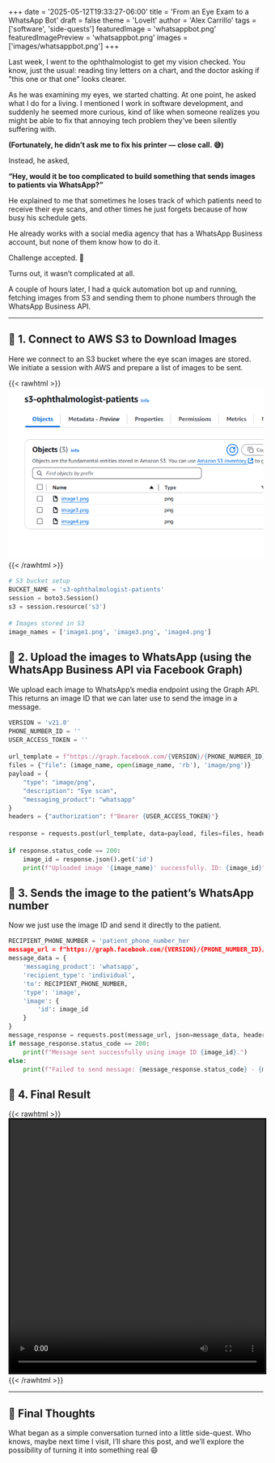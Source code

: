 +++
date = '2025-05-12T19:33:27-06:00'
title = 'From an Eye Exam to a WhatsApp Bot'
draft = false
theme = 'LoveIt'
author = 'Alex Carrillo'
tags = ['software', 'side-quests']
featuredImage = 'whatsappbot.png'
featuredImagePreview = 'whatsappbot.png'
images = ['images/whatsappbot.png']
+++

Last week, I went to the ophthalmologist to get my vision checked. You know, just the usual: reading tiny letters on a chart, and the doctor asking if "this one or that one" looks clearer. 

As he was examining my eyes, we started chatting. At one point, he asked what I do for a living. I mentioned I work in software development, and suddenly he seemed more curious, kind of like when someone realizes you might be able to fix that annoying tech problem they’ve been silently suffering with.

**(Fortunately, he didn’t ask me to fix his printer — close call. 😅)**

Instead, he asked,

**“Hey, would it be too complicated to build something that sends images to patients via WhatsApp?”**

He explained to me that sometimes he loses track of which patients need to receive their eye scans, and other times he just forgets because of how busy his schedule gets.

He already works with a social media agency that has a WhatsApp Business account, but none of them know how to do it.

Challenge accepted. 💪

Turns out, it wasn’t complicated at all.

A couple of hours later, I had a quick automation bot up and running, fetching images from S3 and sending them to phone numbers through the WhatsApp Business API.

---

## 🔗 1. Connect to AWS S3 to Download Images

Here we connect to an S3 bucket where the eye scan images are stored. We initiate a session with AWS and prepare a list of images to be sent.

{{< rawhtml >}}   
<img src="s3patients.png" alt="S3 Image" />
{{< /rawhtml >}}   

```python
# S3 bucket setup
BUCKET_NAME = 's3-ophthalmologist-patients'
session = boto3.Session()
s3 = session.resource('s3')

# Images stored in S3
image_names = ['image1.png', 'image3.png', 'image4.png']


```

## 📇 2. Upload the images to WhatsApp (using the WhatsApp Business API via Facebook Graph)
We upload each image to WhatsApp’s media endpoint using the Graph API. This returns an image ID that we can later use to send the image in a message.

```python
VERSION = 'v21.0'
PHONE_NUMBER_ID = ''
USER_ACCESS_TOKEN = ''

url_template = f"https://graph.facebook.com/{VERSION}/{PHONE_NUMBER_ID}/media"
files = {"file": (image_name, open(image_name, 'rb'), 'image/png')}
payload = {
    "type": "image/png",
    "description": "Eye scan",
    "messaging_product": "whatsapp"
}
headers = {"authorization": f"Bearer {USER_ACCESS_TOKEN}"}

response = requests.post(url_template, data=payload, files=files, headers=headers)

if response.status_code == 200:
    image_id = response.json().get('id')
    print(f"Uploaded image '{image_name}' successfully. ID: {image_id}")

```
## 📇 3. Sends the image to the patient’s WhatsApp number
Now we just use the image ID and send it directly to the patient.

```python {linenos=inline}
RECIPIENT_PHONE_NUMBER = 'patient_phone_number_her
message_url = f"https://graph.facebook.com/{VERSION}/{PHONE_NUMBER_ID}/messages"
message_data = {
    'messaging_product': 'whatsapp',
    'recipient_type': 'individual',
    'to': RECIPIENT_PHONE_NUMBER,
    'type': 'image',
    'image': {
        'id': image_id
    }
}
message_response = requests.post(message_url, json=message_data, headers=header
if message_response.status_code == 200:
    print(f"Message sent successfully using image ID {image_id}.")
else:
    print(f"Failed to send message: {message_response.status_code} - {message_response.text}")

```

## 📇 4. Final Result

{{< rawhtml >}}    
    <video playsinline controls="true" style="border:solid;" height="500rem" width=100% controls autoplay>
        <source src="/blog/videos/whatsappbot.mov" type="video/mp4">
    Your browser does not support the video tag.  
    </video>
{{< /rawhtml >}}

---
## 🧠 Final Thoughts

What began as a simple conversation turned into a little side-quest. Who knows, maybe next time I visit, I’ll share this post, and we’ll explore the possibility of turning it into something real 😄